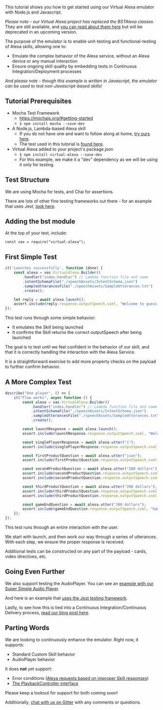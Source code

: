 This tutorial shows you how to get started using our Virtual Alexa emulator with Node.js and Javascript.

*Please note - our Virtual Alexa project has replaced the BSTAlexa classes.*
They are still available, and [you can read about them here](tutorial_bst_emulator_nodejs) but will be deprecated in an upcoming version.

The purpose of the emulator is to enable unit-testing and functional-testing of Alexa skills,
allowing one to:

* Emulate the complex behavior of the Alexa service, without an Alexa device or any manual interaction
* Ensure ongoing skill quality by embedding tests in Continuous Integration/Deployment processes

*And please note - though this example is written in Javascript, the emulator can be used to test non-Javascript-based skills!*

## Tutorial Prerequisites

* Mocha Test Framework
    * https://mochajs.org/#getting-started
    * `$ npm install mocha --save-dev`
* A Node.js, Lambda-based Alexa skill 
    * If you do not have one and want to follow along at home, [try ours here](https://github.com/bespoken/GuessThePrice).
    * The test used in this tutorial is [found here](https://github.com/bespoken/GuessThePrice/blob/master/test/index-test.js).
* Virtual Alexa added to your project's package.json
    * `$ npm install virtual-alexa --save-dev`
    * For this example, we make it a "dev" dependency as we will be using it only for testing.

## Test Structure

We are using Mocha for tests, and Chai for assertions.

There are lots of other fine testing frameworks out there - for an example that uses Jest, [look here](https://github.com/bespoken/giftionary/blob/master/test/index.test.js).

## Adding the bst module
At the top of your test, include:
```
const vax = require("virtual-alexa");
```

## First Simple Test

```javascript
it('Launches successfully', function (done) {
    const alexa = vax.VirtualAlexa.Builder()
        .handler("index.handler") // Lambda function file and name
        .intentSchemaFile("./speechAssets/IntentSchema.json")
        .sampleUtterancesFile("./speechAssets/SampleUtterances.txt")
        .create();

    let reply = await alexa.launch();
    assert.include(reply.response.outputSpeech.ssml, "Welcome to guess the price");
});
```

This test runs through some simple behavior:

* It emulates the Skill being launched
* It confirms the Skill returns the correct outputSpeech after being launched

The goal is to test until we feel confident in the behavior of our skill, and that it is correctly handling the interaction with the Alexa Service.

It is a straightforward exercise to add more property checks on the payload to further confirm behavior.

## A More Complex Test

```javascript
describe("One player", () => {
    it("Flow works", async function () {
        const alexa = vax.VirtualAlexa.Builder()
            .handler("index.handler") // Lambda function file and name
            .intentSchemaFile("./speechAssets/IntentSchema.json")
            .sampleUtterancesFile("./speechAssets/SampleUtterances.txt")
            .create();

        const launchResponse = await alexa.launch();
        assert.include(launchResponse.response.outputSpeech.ssml, "Welcome to guess the price");

        const singlePlayerResponse = await alexa.utter("1");
        assert.include(singlePlayerResponse.response.outputSpeech.ssml, "tell us your name");

        const firstProductQuestion = await alexa.utter("juan");
        assert.include(firstProductQuestion.response.outputSpeech.ssml, "Guess the price");

        const secondProductQuestion = await alexa.utter("200 dollars");
        assert.include(secondProductQuestion.response.outputSpeech.ssml, "the actual price was");
        assert.include(secondProductQuestion.response.outputSpeech.ssml, "Guess the price");

        const thirdProductQuestion = await alexa.utter("200 dollars");
        assert.include(thirdProductQuestion.response.outputSpeech.ssml, "the actual price was");
        assert.include(thirdProductQuestion.response.outputSpeech.ssml, "Guess the price");

        const gameEndQuestion = await alexa.utter("200 dollars");
        assert.include(gameEndQuestion.response.outputSpeech.ssml, "Game ended, your final score was");
    });
});
```

This test runs through an entire interaction with the user.

We start with launch, and then work our way through a series of utterances. With each step, we ensure the proper response is received.

Additional tests can be constructed on any part of the payload - cards, video directives, etc.

## Going Even Further
We also support testing the AudioPlayer. You can see an [example with our Super Simple Audio Player](https://github.com/bespoken/super-simple-audio-player/blob/Part3/README.md).

And here is an example that [uses the Jest testing framework](https://github.com/bespoken/giftionary/blob/master/test/index.test.js).

Lastly, to see how this is tied into a Continuous Integration/Continuous Delivery process, [read our blog post here](https://bespoken.io/blog/alexa-skill-automation-testing-integration-delivery/).

## Parting Words
We are looking to continuously enhance the emulator. Right now, it supports:

* Standard Custom Skill behavior
* AudioPlayer behavior

It does **not** yet support:

* Error conditions ([Alexa requests based on improper Skill responses](https://developer.amazon.com/public/solutions/alexa/alexa-skills-kit/docs/custom-audioplayer-interface-reference#systemexceptionencountered-request))
* [The PlaybackController interface](https://developer.amazon.com/public/solutions/alexa/alexa-skills-kit/docs/custom-playbackcontroller-interface-reference)

Please keep a lookout for support for both coming soon!

Additionally, [chat with us on Gitter](https://gitter.im/bespoken/bst) with any comments or questions.